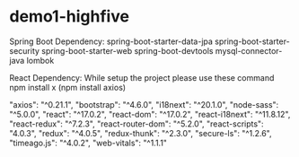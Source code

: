 # demo1-highfive

Spring Boot Dependency:
spring-boot-starter-data-jpa
spring-boot-starter-security
spring-boot-starter-web
spring-boot-devtools
mysql-connector-java
lombok

React Dependency:
While setup the project please use these command npm install x (npm install axios)

"axios": "^0.21.1",
"bootstrap": "^4.6.0",
"i18next": "^20.1.0",
"node-sass": "^5.0.0",
"react": "^17.0.2",
"react-dom": "^17.0.2",
"react-i18next": "^11.8.12",
"react-redux": "^7.2.3",
"react-router-dom": "^5.2.0",
"react-scripts": "4.0.3",
"redux": "^4.0.5",
"redux-thunk": "^2.3.0",
"secure-ls": "^1.2.6",
"timeago.js": "^4.0.2",
"web-vitals": "^1.1.1" 
